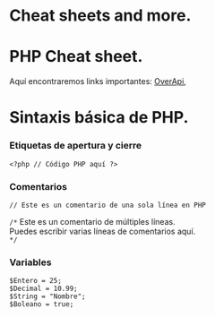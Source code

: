 # Cheat sheets and more. 

# PHP Cheat sheet.

Aquí encontraremos links importantes: [OverApi](https://overapi.com/php), <br>

# Sintaxis básica de PHP.

### Etiquetas de apertura y cierre
`<?php
    // Código PHP aquí
?>`

### Comentarios
`// Este es un comentario de una sola línea en PHP`

`/*`
   Este es un comentario de múltiples líneas.<br>
   Puedes escribir varias líneas de comentarios aquí.<br>
`*/`

### Variables

`$Entero = 25;`<br>
`$Decimal = 10.99;`<br>
`$String = "Nombre";`<br>
`$Boleano = true;`<br>









